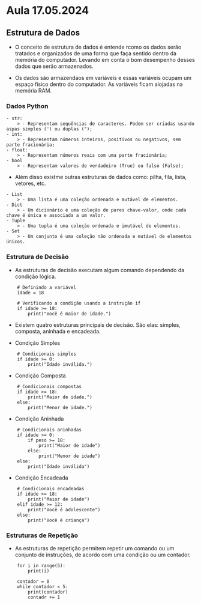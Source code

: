 # Aula 17.05.2024   

## Estrutura de Dados

- O conceito de estrutura de dados é entende rcomo os dados serão tratados e organizados de uma forma que faça sentido dentro da memória do computador. Levando em conta o bom desempenho desses dados que serão armazenados.

- Os dados são armazendaos em variáveis e essas variáveis ocupam um espaço físico dentro do computador. As variáveis ficam alojadas na memória RAM.

### Dados Python

```
- str:
    > - Representam sequências de caracteres. Podem ser criadas usando aspas simples (') ou duplas (");
- int:
    > - Representam números inteiros, positivos ou negativos, sem parte fracionária;
- float:
    > - Representam números reais com uma parte fracionária;
- bool
    > - Representam valores de verdadeiro (True) ou falso (False);                
```

- Além disso existme outras estruturas de dados como: pilha, fila, lista, vetores, etc.

```
- List
    > - Uma lista é uma coleção ordenada e mutável de elementos.
- Dict
    > - Um dicionário é uma coleção de pares chave-valor, onde cada chave é única e associada a um valor.
- Tuple
    > - Uma tupla é uma coleção ordenada e imutável de elementos.
- Set
    > - Um conjunto é uma coleção não ordenada e mutável de elementos únicos.
```                

### Estrutura de Decisão

- As estruturas de decisão executam algum comando dependendo da condição lógica.

```
    # Definindo a variável
    idade = 18

    # Verificando a condição usando a instrução if
    if idade >= 18:
        print("Você é maior de idade.")  
```

- Existem quatro estruturas principais de decisão. São elas: simples, composta, aninhada e encadeada.

- Condição Simples

```
    # Condicionais simples
    if idade >= 0:
        print("Idade inválida.")
```

- Condição Composta

```
    # Condicionais compostas
    if idade >= 18:
        print("Maior de idade.")
    else:
        print("Menor de idade.")
```
- Condição Aninhada

```
    # Condicionais aninhadas
    if idade >= 0:
        if peso >= 18:
            print("Maior de idade")
        else:
            print("Menor de idade")
    else:
        print("Idade inválida")
```

- Condição Encadeada

```
    # Condicionais encadeadas
    if idade >= 18:
        print("Maior de idade")
    elif idade >= 12:
        print("Você é adolescente") 
    else:
        print("Você é criança")
```               

### Estruturas de Repetição

- As estruturas de repetição permitem repetir um comando ou um conjunto de instruções, de acordo com uma condição ou um contador.

```
    for i in range(5):
        print(i)

```
```
    contador = 0
    while contador < 5:
        print(contador)
        contadr += 1
```                

